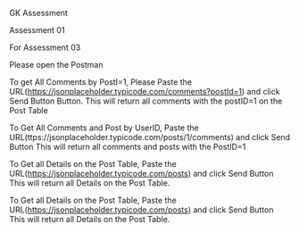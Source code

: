 GK Assessment

Assessment 01


For Assessment 03

Please open the Postman

To get All Comments by PostI=1, Please Paste the URL(https://jsonplaceholder.typicode.com/comments?postId=1) and click Send Button Button.
This will return all comments with the postID=1 on the Post Table 


To Get All Comments and Post by UserID, Paste the URL(ttps://jsonplaceholder.typicode.com/posts/1/comments) and click Send Button
This will return all comments and posts with the PostID=1

To Get all Details on the Post Table, Paste the URL(https://jsonplaceholder.typicode.com/posts) and click Send Button
This will return all Details on the Post Table.


To Get all Details on the Post Table, Paste the URL(https://jsonplaceholder.typicode.com/posts) and click Send Button
This will return all Details on the Post Table.






